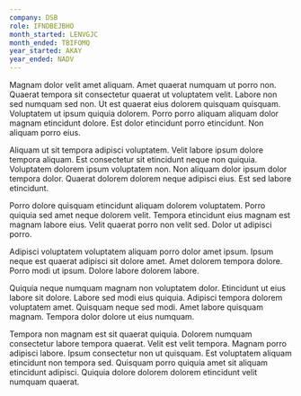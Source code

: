 ```yaml
---
company: DSB
role: IFNDBEJBHO
month_started: LENVGJC
month_ended: TBIFOMQ
year_started: AKAY
year_ended: NADV
---
```


Magnam dolor velit amet aliquam. Amet quaerat numquam ut porro non. Quaerat tempora sit consectetur quaerat ut voluptatem velit. Labore non sed numquam sed non. Ut est quaerat eius dolorem quisquam quisquam. Voluptatem ut ipsum quiquia dolorem. Porro porro aliquam aliquam dolor magnam etincidunt dolore. Est dolor etincidunt porro etincidunt. Non aliquam porro eius.

Aliquam ut sit tempora adipisci voluptatem. Velit labore ipsum dolore tempora aliquam. Est consectetur sit etincidunt neque non quiquia. Voluptatem dolorem ipsum voluptatem non. Non aliquam dolor ipsum dolor tempora dolor. Quaerat dolorem dolorem neque adipisci eius. Est sed labore etincidunt.

Porro dolore quisquam etincidunt aliquam dolorem voluptatem. Porro quiquia sed amet neque dolorem velit. Tempora etincidunt eius magnam est magnam labore eius. Velit quaerat porro non velit sed. Dolor ut adipisci porro.

Adipisci voluptatem voluptatem aliquam porro dolor amet ipsum. Ipsum neque est quaerat adipisci sit dolore amet. Amet dolorem tempora dolore. Porro modi ut ipsum. Dolore labore dolorem labore.

Quiquia neque numquam magnam non voluptatem dolor. Etincidunt ut eius labore sit dolore. Labore sed modi eius quiquia. Adipisci tempora dolorem voluptatem amet. Quisquam neque sed modi. Amet labore quisquam magnam. Tempora dolor dolore ut eius numquam.

Tempora non magnam est sit quaerat quiquia. Dolorem numquam consectetur labore tempora quaerat. Velit est velit tempora. Magnam porro adipisci labore. Ipsum consectetur non ut quisquam. Est voluptatem aliquam etincidunt non tempora sed. Quisquam porro quiquia amet sit aliquam etincidunt adipisci. Quiquia dolore dolorem dolorem etincidunt velit numquam quaerat.
    